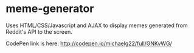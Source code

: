 # meme-generator
Uses HTML/CSS/Javascript and AJAX to display memes generated from Reddit's API to the screen.

CodePen link is here: http://codepen.io/michaelg22/full/GNKvWG/

